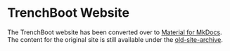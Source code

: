 # TrenchBoot Website

The TrenchBoot website has been converted over to
[Material for MkDocs](https://squidfunk.github.io/mkdocs-material/). The
content for the original site is still available under the
[old-site-archive](https://github.com/TrenchBoot/TrenchBoot.github.io/tree/old-site-archive).
